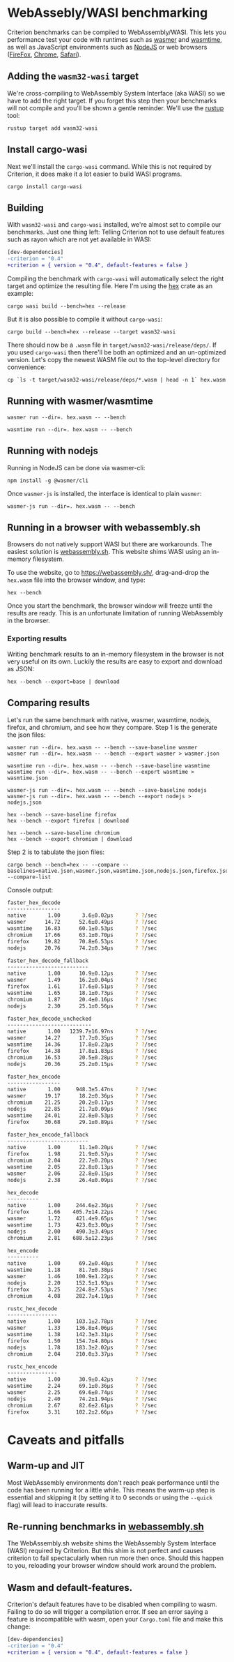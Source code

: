 # WebAssebly/WASI benchmarking

Criterion benchmarks can be compiled to WebAssembly/WASI. This lets you performance test your code with runtimes such as [wasmer](https://wasmer.io/) and [wasmtime](https://wasmtime.dev/), as well as JavaScript environments such as [NodeJS](https://nodejs.org/en/) or web browsers ([FireFox](https://www.mozilla.org/en-US/firefox/new/), [Chrome](https://www.google.com/chrome/), [Safari](https://www.apple.com/safari/)).

## Adding the `wasm32-wasi` target

We're cross-compiling to WebAssembly System Interface (aka WASI) so we have to add the right target. If you forget this step then your benchmarks will not compile and you'll be shown a gentle reminder. We'll use the [rustup](https://rustup.rs/) tool:

```properties
rustup target add wasm32-wasi
```

## Install cargo-wasi

Next we'll install the `cargo-wasi` command. While this is not required by Criterion, it does make it a lot easier to build WASI programs.

```properties
cargo install cargo-wasi
```

## Building

With `wasm32-wasi` and `cargo-wasi` installed, we're almost set to compile our benchmarks. Just one thing left: Telling Criterion not to use default features such as rayon which are not yet available in WASI:

```diff
[dev-dependencies]
-criterion = "0.4"
+criterion = { version = "0.4", default-features = false }
```

Compiling the benchmark with `cargo-wasi` will automatically select the right target and optimize the resulting file. Here I'm using the [hex](https://crates.io/crates/hex) crate as an example:

```properties
cargo wasi build --bench=hex --release
```

But it is also possible to compile it without `cargo-wasi`:

```properties
cargo build --bench=hex --release --target wasm32-wasi
```

There should now be a `.wasm` file in `target/wasm32-wasi/release/deps/`. If you used `cargo-wasi` then there'll be both an optimized and an un-optimized version. Let's copy the newest WASM file out to the top-level directory for convenience:

```console
cp `ls -t target/wasm32-wasi/release/deps/*.wasm | head -n 1` hex.wasm
```

## Running with wasmer/wasmtime

```properties
wasmer run --dir=. hex.wasm -- --bench
```

```properties
wasmtime run --dir=. hex.wasm -- --bench
```

## Running with nodejs

Running in NodeJS can be done via wasmer-cli:

```properties
npm install -g @wasmer/cli
```

Once `wasmer-js` is installed, the interface is identical to plain `wasmer`:

```properties
wasmer-js run --dir=. hex.wasm -- --bench
```

## Running in a browser with webassembly.sh

Browsers do not natively support WASI but there are workarounds. The easiest solution is [webassembly.sh](https://webassembly.sh/). This website shims WASI using an in-memory filesystem.

To use the website, go to https://webassembly.sh/, drag-and-drop the `hex.wasm` file into the browser window, and type:

```properties
hex --bench
```

Once you start the benchmark, the browser window will freeze until the results are ready. This is an unfortunate limitation of running WebAssembly in the browser.

### Exporting results

Writing benchmark results to an in-memory filesystem in the browser is not very useful on its own. Luckily the results are easy to export and download as JSON:

```properties
hex --bench --export=base | download
```

## Comparing results

Let's run the same benchmark with native, wasmer, wasmtime, nodejs, firefox, and chromium, and see how they compare. Step 1 is the generate the json files:

```properties
wasmer run --dir=. hex.wasm -- --bench --save-baseline wasmer
wasmer run --dir=. hex.wasm -- --bench --export wasmer > wasmer.json
```

```properties
wasmtime run --dir=. hex.wasm -- --bench --save-baseline wasmtime
wasmtime run --dir=. hex.wasm -- --bench --export wasmtime > wasmtime.json
```

```properties
wasmer-js run --dir=. hex.wasm -- --bench --save-baseline nodejs
wasmer-js run --dir=. hex.wasm -- --bench --export nodejs > nodejs.json
```

```properties
hex --bench --save-baseline firefox
hex --bench --export firefox | download
```

```properties
hex --bench --save-baseline chromium
hex --bench --export chromium | download
```

Step 2 is to tabulate the json files:

```properties
cargo bench --bench=hex -- --compare --baselines=native.json,wasmer.json,wasmtime.json,nodejs.json,firefox.json,chromium.json --compare-list
```

Console output:

```bash
faster_hex_decode
-----------------
native       1.00       3.6±0.02µs       ? ?/sec
wasmer      14.72      52.6±0.49µs       ? ?/sec
wasmtime    16.83      60.1±0.53µs       ? ?/sec
chromium    17.66      63.1±0.70µs       ? ?/sec
firefox     19.82      70.8±6.53µs       ? ?/sec
nodejs      20.76      74.2±0.34µs       ? ?/sec

faster_hex_decode_fallback
--------------------------
native       1.00      10.9±0.12µs       ? ?/sec
wasmer       1.49      16.2±0.04µs       ? ?/sec
firefox      1.61      17.6±0.51µs       ? ?/sec
wasmtime     1.65      18.1±0.73µs       ? ?/sec
chromium     1.87      20.4±0.16µs       ? ?/sec
nodejs       2.30      25.1±0.56µs       ? ?/sec

faster_hex_decode_unchecked
---------------------------
native       1.00   1239.7±16.97ns       ? ?/sec
wasmer      14.27      17.7±0.35µs       ? ?/sec
wasmtime    14.36      17.8±0.23µs       ? ?/sec
firefox     14.38      17.8±1.83µs       ? ?/sec
chromium    16.53      20.5±0.28µs       ? ?/sec
nodejs      20.36      25.2±0.15µs       ? ?/sec

faster_hex_encode
-----------------
native       1.00     948.3±5.47ns       ? ?/sec
wasmer      19.17      18.2±0.36µs       ? ?/sec
chromium    21.25      20.2±0.17µs       ? ?/sec
nodejs      22.85      21.7±0.09µs       ? ?/sec
wasmtime    24.01      22.8±0.53µs       ? ?/sec
firefox     30.68      29.1±0.89µs       ? ?/sec

faster_hex_encode_fallback
--------------------------
native       1.00      11.1±0.20µs       ? ?/sec
firefox      1.98      21.9±0.57µs       ? ?/sec
chromium     2.04      22.7±0.20µs       ? ?/sec
wasmtime     2.05      22.8±0.13µs       ? ?/sec
wasmer       2.06      22.8±0.15µs       ? ?/sec
nodejs       2.38      26.4±0.09µs       ? ?/sec

hex_decode
----------
native       1.00     244.6±2.36µs       ? ?/sec
firefox      1.66    405.7±14.22µs       ? ?/sec
wasmer       1.72     421.4±9.65µs       ? ?/sec
wasmtime     1.73     423.0±3.00µs       ? ?/sec
nodejs       2.00     490.3±3.49µs       ? ?/sec
chromium     2.81    688.5±12.23µs       ? ?/sec

hex_encode
----------
native       1.00      69.2±0.40µs       ? ?/sec
wasmtime     1.18      81.7±0.38µs       ? ?/sec
wasmer       1.46     100.9±1.22µs       ? ?/sec
nodejs       2.20     152.5±1.93µs       ? ?/sec
firefox      3.25     224.8±7.53µs       ? ?/sec
chromium     4.08     282.7±4.19µs       ? ?/sec

rustc_hex_decode
----------------
native       1.00     103.1±2.78µs       ? ?/sec
wasmer       1.33     136.8±4.06µs       ? ?/sec
wasmtime     1.38     142.3±3.31µs       ? ?/sec
firefox      1.50     154.7±4.80µs       ? ?/sec
nodejs       1.78     183.3±2.02µs       ? ?/sec
chromium     2.04     210.0±3.37µs       ? ?/sec

rustc_hex_encode
----------------
native       1.00      30.9±0.42µs       ? ?/sec
wasmtime     2.24      69.1±0.36µs       ? ?/sec
wasmer       2.25      69.6±0.74µs       ? ?/sec
nodejs       2.40      74.2±1.94µs       ? ?/sec
chromium     2.67      82.6±2.61µs       ? ?/sec
firefox      3.31     102.2±2.66µs       ? ?/sec
```

# Caveats and pitfalls

## Warm-up and JIT

Most WebAssembly environments don't reach peak performance until the code has been running for a little while. This means the warm-up step is essential and skipping it (by setting it to 0 seconds or using the `--quick` flag) will lead to inaccurate results.

## Re-running benchmarks in [webassembly.sh](https://webassembly.sh/)

The WebAssembly.sh website shims the WebAssembly System Interface (WASI) required by Criterion. But this shim is not perfect and causes criterion to fail spectacularly when run more then once. Should this happen to you, reloading your browser window should work around the problem.

## Wasm and default-features.

Criterion's default features have to be disabled when compiling to wasm. Failing to do so will trigger a compilation error. If see an error saying a feature is incompatible with wasm, open your `Cargo.toml` file and make this change:

```diff
[dev-dependencies]
-criterion = "0.4"
+criterion = { version = "0.4", default-features = false }
```
